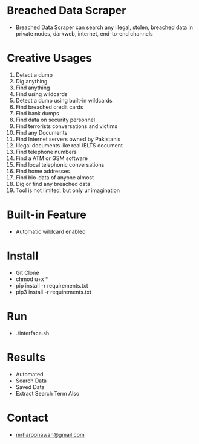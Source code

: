 # Breached Data Scraper
- Breached Data Scraper can search any illegal, stolen, breached data in private nodes, darkweb, internet, end-to-end channels

# Creative Usages
1. Detect a dump
2. Dig anything
3. Find anything
4. Find using wildcards
5. Detect a dump using built-in wildcards
6. Find breached credit cards
7. Find bank dumps
8. Find data on security personnel
9. Find terrorists conversations and victims
10. Find any Documents
11. Find Internet servers owned by Pakistanis
12. Illegal documents like real IELTS document
13. Find telephone numbers
14. Find a ATM or GSM software
15. Find local telephonic conversations
16. Find home addresses
17. Find bio-data of anyone almost
18. Dig or find any breached data
19. Tool is not limited, but only ur imagination

# Built-in Feature
- Automatic wildcard enabled


# Install
- Git Clone
- chmod u+x *
- pip install -r requirements.txt
- pip3 install -r requirements.txt

# Run
- ./interface.sh

# Results
- Automated
- Search Data
- Saved Data
- Extract Search Term Also

# Contact
- mrharoonawan@gmail.com
